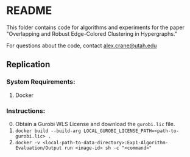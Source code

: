 # README

This folder contains code for algorithms and experiments for the
paper "Overlapping and Robust Edge-Colored Clustering in Hypergraphs."

For questions about the code, contact alex.crane@utah.edu

## Replication
### System Requirements:
1. Docker
### Instructions:
0. Obtain a Gurobi WLS License and download the `gurobi.lic` file.
1. `docker build --build-arg LOCAL_GUROBI_LICENSE_PATH=<path-to-gurobi.lic> .`
2. `docker -v <local-path-to-data-directory>:Exp1-Algorithm-Evaluation/Output run <image-id> sh -c "<command>"`

